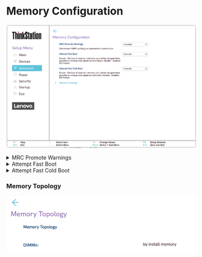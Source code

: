 # Memory Configuration #
![](./img/ts_memconfig_px1.png)

<details><summary>MRC Promote Warnings</summary>
Determines if MRC warnings are promoted to system Level.

Options:

1. **Disabled** – Default.
2. Enabled.

</details>

<details><summary>Attempt Fast Boot</summary>
Options:

1. **Enabled** – Default. Portions of memory reference code will be skipped when possible to increase boot speed on warm boots.
2. Disable - Disables this feature.

</details>

<details><summary>Attempt Fast Cold Boot</summary>
Options:

1. **Enabled** – Default. P Portions of memory reference code will be skipped when possible to increase boot speed on cold boots.
2. Disable - Disables this feature.

</details>

### Memory Topology ###

![](./img/ts_memtopology.png)